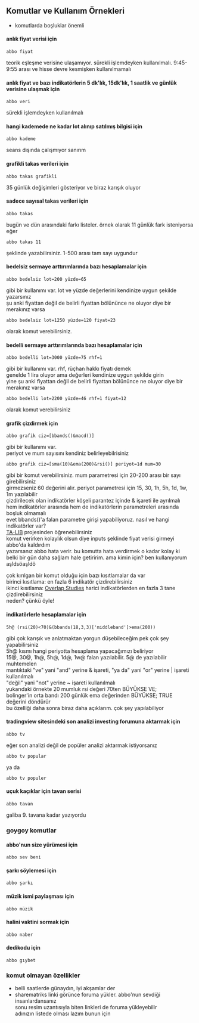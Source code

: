 ## Komutlar ve Kullanım Örnekleri

* komutlarda boşluklar önemli

#### anlık fiyat verisi için 
```
abbo fiyat
```
teorik eşleşme verisine ulaşamıyor. sürekli işlemdeyken kullanılmalı. 9:45-9:55 arası ve hisse devre kesmişken kullanılmamalı


#### anlık fiyat ve bazı indikatörlerin 5 dk'lık, 15dk'lık, 1 saatlik ve günlük verisine ulaşmak için
```
abbo veri
```
sürekli işlemdeyken kullanılmalı


#### hangi kademede ne kadar lot alınıp satılmış bilgisi için
```
abbo kademe
```
seans dışında çalışmıyor sanırım


#### grafikli takas verileri için
```
abbo takas grafikli
```
35 günlük değişimleri gösteriyor ve biraz karışık oluyor


#### sadece sayısal takas verileri için
```
abbo takas
```
bugün ve dün arasındaki farkı listeler. örnek olarak 11 günlük fark isteniyorsa eğer
```
abbo takas 11
```
şeklinde yazabilirsiniz. 1-500 arası tam sayı uygundur


#### bedelsiz sermaye arttırımlarında bazı hesaplamalar için
```
abbo bedelsiz lot=200 yüzde=65
```
gibi bir kullanımı var. lot ve yüzde değerlerini kendinize uygun şekilde yazarsınız \
şu anki fiyattan değil de belirli fiyattan bölününce ne oluyor diye bir merakınız varsa
```
abbo bedelsiz lot=1250 yüzde=120 fiyat=23
```
olarak komut verebilirsiniz. 


#### bedelli sermaye arttırımlarında bazı hesaplamalar için
```
abbo bedelli lot=3000 yüzde=75 rhf=1
```
gibi bir kullanımı var. rhf, rüçhan hakkı fiyatı demek \
genelde 1 lira oluyor ama değerleri kendinize uygun şekilde girin \
yine şu anki fiyattan değil de belirli fiyattan bölününce ne oluyor diye bir merakınız varsa
```
abbo bedelli lot=2200 yüzde=46 rhf=1 fiyat=12
```
olarak komut verebilirsiniz


#### grafik çizdirmek için
```
abbo grafik ciz=[bbands()&macd()] 
```
gibi bir kullanımı var. \
periyot ve mum sayısını kendiniz belirleyebilrisiniz
```
abbo grafik ciz=[sma(10)&ema(200)&rsi()] periyot=1d mum=30
```
gibi bir komut verebilirsiniz. mum parametresi için 20-200 arası bir sayı girebilirsiniz \
girmezseniz 60 değerini alır. periyot parametresi için 15, 30, 1h, 5h, 1d, 1w, 1m yazılabilir \
çizdirilecek olan indikatörler köşeli parantez içinde & işareti ile ayrılmalı \
hem indikatörler arasında hem de indikatörlerin parametreleri arasında boşluk olmamalı \
evet bbands()'a falan parametre girişi yapabiliyoruz. nasıl ve hangi indikatörler var? \
[TA-LIB](https://github.com/mrjbq7/ta-lib#indicator-groups) projesinden öğrenebilirsiniz \
komut verirken kolaylık olsun diye inputs şeklinde fiyat verisi girmeyi abbo'da kaldırdım \
yazarsanız abbo hata verir. bu komutta hata verdirmek o kadar kolay ki \
belki bir gün daha sağlam hale getiririm. ama kimin için? ben kullanıyorum aşldsöaşldö

çok kırılgan bir komut olduğu için bazı kısıtlamalar da var \
birinci kısıtlama: en fazla 6 indikatör çizdirebilirsiniz \
ikinci kısıtlama: [Overlap Studies](https://github.com/mrjbq7/ta-lib/#overlap-studies) harici indikatörlerden en fazla 3 tane çizdirebilirsiniz \
neden? çünkü öyle!



#### indikatörlerle hesaplamalar için
```
5h@ (rsi(20)<70)&(bbands(18,3,3)['middleband']>ema(200))
```
gibi çok karışık ve anlatmaktan yorgun düşebileceğim pek çok şey yapabilirsiniz \
5h@ kısmı hangi periyotta hesaplama yapacağımızı beliriyor \
15@, 30@, 1h@, 5h@, 1d@, 1w@ falan yazılabilir. 5@ de yazılabilir muhtemelen \
mantıktaki "ve" yani "and" yerine & işareti,  "ya da" yani "or" yerine | işareti kullanılmalı \
"değil" yani "not" yerine ~ işareti kullanılmalı \
yukarıdaki örnekte 20 mumluk rsi değeri 70ten BÜYÜKSE VE; \
bolinger'in orta bandı 200 günlük ema değerinden BÜYÜKSE; TRUE değerini döndürür \
bu özelliği daha sonra biraz daha açıklarım. çok şey yapılabiliyor



#### tradingview sitesindeki son analizi investing forumuna aktarmak için
```
abbo tv
```
eğer son analizi değil de popüler analizi aktarmak istiyorsanız

```
abbo tv popular
```
ya da 

```
abbo tv populer
```

#### uçuk kaçıklar için tavan serisi
```
abbo tavan
```
galiba 9. tavana kadar yazıyordu


### goygoy komutlar

#### abbo'nun size yürümesi için
```
abbo sev beni
```

#### şarkı söylemesi için
```
abbo şarkı
```

#### müzik ismi paylaşması için
```
abbo müzik
```

#### halini vaktini sormak için
```
abbo naber
```

#### dedikodu için
```
abbo gıybet
```


### komut olmayan özellikler

* belli saatlerde günaydın, iyi akşamlar der
* sharematriks linki görünce foruma yükler. abbo'nun sevdiği insanlardansanız \
   sonu resim uzantısıyla biten linkleri de foruma yükleyebilir \
   adınızın listede olması lazım bunun için

